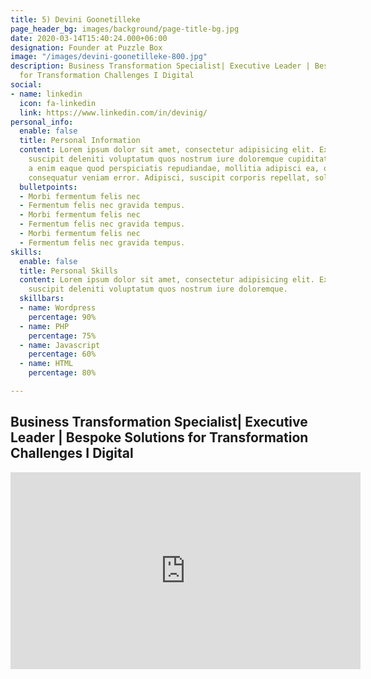 ```yaml
---
title: 5) Devini Goonetilleke
page_header_bg: images/background/page-title-bg.jpg
date: 2020-03-14T15:40:24.000+06:00
designation: Founder at Puzzle Box
image: "/images/devini-goonetilleke-800.jpg"
description: Business Transformation Specialist| Executive Leader | Bespoke Solutions
  for Transformation Challenges I Digital
social:
- name: linkedin
  icon: fa-linkedin
  link: https://www.linkedin.com/in/devinig/
personal_info:
  enable: false
  title: Personal Information
  content: Lorem ipsum dolor sit amet, consectetur adipisicing elit. Excepturi explicabo
    suscipit deleniti voluptatum quos nostrum iure doloremque cupiditate voluptatem
    a enim eaque quod perspiciatis repudiandae, mollitia adipisci ea, quidem eveniet
    consequatur veniam error. Adipisci, suscipit corporis repellat, soluta vitae deserunt.
  bulletpoints:
  - Morbi fermentum felis nec
  - Fermentum felis nec gravida tempus.
  - Morbi fermentum felis nec
  - Fermentum felis nec gravida tempus.
  - Morbi fermentum felis nec
  - Fermentum felis nec gravida tempus.
skills:
  enable: false
  title: Personal Skills
  content: Lorem ipsum dolor sit amet, consectetur adipisicing elit. Excepturi explicabo
    suscipit deleniti voluptatum quos nostrum iure doloremque.
  skillbars:
  - name: Wordpress
    percentage: 90%
  - name: PHP
    percentage: 75%
  - name: Javascript
    percentage: 60%
  - name: HTML
    percentage: 80%

---
```

## Business Transformation Specialist| Executive Leader | Bespoke Solutions for Transformation Challenges I Digital

<iframe width="560" height="315" src="https://www.youtube.com/embed/8tczOVqPc0o?controls=0" title="YouTube video player" frameborder="0" allow="accelerometer; autoplay; clipboard-write; encrypted-media; gyroscope; picture-in-picture" allowfullscreen></iframe>